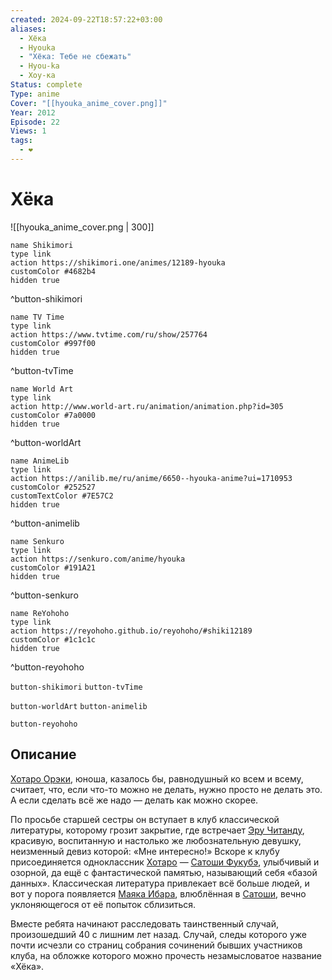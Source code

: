 ```yaml
---
created: 2024-09-22T18:57:22+03:00
aliases:
  - Хёка
  - Hyouka
  - "Хёка: Тебе не сбежать"
  - Hyou-ka
  - Хоу-ка
Status: complete
Type: anime
Cover: "[[hyouka_anime_cover.png]]"
Year: 2012
Episode: 22
Views: 1
tags:
  - ❤
---
```


# Хёка

![[hyouka_anime_cover.png | 300]]

```button
name Shikimori
type link
action https://shikimori.one/animes/12189-hyouka
customColor #4682b4
hidden true
```
^button-shikimori

```button
name TV Time
type link
action https://www.tvtime.com/ru/show/257764
customColor #997f00
hidden true
```
^button-tvTime

```button
name World Art
type link
action http://www.world-art.ru/animation/animation.php?id=305
customColor #7a0000
hidden true
```
^button-worldArt

```button
name AnimeLib
type link
action https://anilib.me/ru/anime/6650--hyouka-anime?ui=1710953
customColor #252527
customTextColor #7E57C2
hidden true
```
^button-animelib

```button
name Senkuro
type link
action https://senkuro.com/anime/hyouka
customColor #191A21
hidden true
```
^button-senkuro

```button
name ReYohoho
type link
action https://reyohoho.github.io/reyohoho/#shiki12189
customColor #1c1c1c
hidden true
```
^button-reyohoho



`button-shikimori` `button-tvTime`

`button-worldArt` `button-animelib`

`button-reyohoho`

## Описание

[Хотаро Орэки](https://shikimori.one/characters/55131-houtarou-oreki), юноша, казалось бы, равнодушный ко всем и всему, считает, что, если что-то можно не делать, нужно просто не делать это. А если сделать всё же надо — делать как можно скорее.

По просьбе старшей сестры он вступает в клуб классической литературы, которому грозит закрытие, где встречает [Эру Читанду](https://shikimori.one/characters/55133-eru-chitanda), красивую, воспитанную и настолько же любознательную девушку, неизменный девиз которой: «Мне интересно!» Вскоре к клубу присоединяется одноклассник [Хотаро](https://shikimori.one/characters/55131-houtarou-oreki) — [Сатоши Фукубэ](https://shikimori.one/characters/55135-satoshi-fukube), улыбчивый и озорной, да ещё с фантастической памятью, называющий себя «базой данных». Классическая литература привлекает всё больше людей, и вот у порога появляется [Маяка Ибара](https://shikimori.one/characters/55137-mayaka-ibara), влюблённая в [Сатоши](https://shikimori.one/characters/55135-satoshi-fukube), вечно уклоняющегося от её попыток сблизиться.

Вместе ребята начинают расследовать таинственный случай, произошедший 40 с лишним лет назад. Случай, следы которого уже почти исчезли со страниц собрания сочинений бывших участников клуба, на обложке которого можно прочесть незамысловатое название «Хёка».
